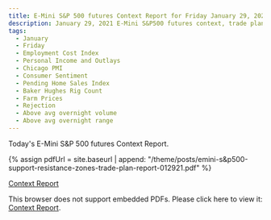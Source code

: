 ```yaml
---
title: E-Mini S&P 500 futures Context Report for Friday January 29, 2021
description: January 29, 2021 E-Mini S&P500 futures context, trade plan, key support and resistance zones, and volatility analysis.
tags:
  - January
  - Friday
  - Employment Cost Index 
  - Personal Income and Outlays 
  - Chicago PMI 
  - Consumer Sentiment 
  - Pending Home Sales Index 
  - Baker Hughes Rig Count 
  - Farm Prices 
  - Rejection
  - Above avg overnight volume
  - Above avg overnight range
---
```


Today's E-Mini S&P 500 futures Context Report.

{% assign pdfUrl = site.baseurl | append: "/theme/posts/emini-s&p500-support-resistance-zones-trade-plan-report-012921.pdf" %}

<a href="{{pdfUrl}}">Context Report</a>

<object data="{{pdfUrl}}" type="application/pdf" width="700px" height="700px">
    <p>This browser does not support embedded PDFs. Please click here to view it: <a href="{{pdfUrl}}">Context Report</a>.</p>
</object>